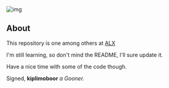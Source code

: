 ![img](https://assets.imaginablefutures.com/media/images/ALX_Logo.max-200x150.png)

## About 
This repository is one among others at [ALX](alxafrica.com)

I'm still learning, so don't mind the README, I'll sure update it.

Have a nice time with some of the code though.

Signed,
__kiplimoboor__
*a Gooner.*
